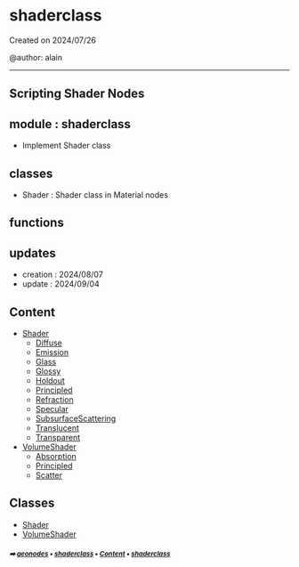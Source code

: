 # shaderclass

Created on 2024/07/26

@author: alain

-----------------------------------------------------
Scripting Shader Nodes
-----------------------------------------------------

module : shaderclass
-------------------
- Implement Shader class

classes
-------
- Shader   : Shader class in Material nodes

functions
---------

updates
-------
- creation : 2024/08/07
- update : 2024/09/04

## Content

- [Shader](shade-shade-shader.md#shader)
  - [Diffuse](shade-shade-shader.md#diffuse)
  - [Emission](shade-shade-shader.md#emission)
  - [Glass](shade-shade-shader.md#glass)
  - [Glossy](shade-shade-shader.md#glossy)
  - [Holdout](shade-shade-shader.md#holdout)
  - [Principled](shade-shade-shader.md#principled)
  - [Refraction](shade-shade-shader.md#refraction)
  - [Specular](shade-shade-shader.md#specular)
  - [SubsurfaceScattering](shade-shade-shader.md#subsurfacescattering)
  - [Translucent](shade-shade-shader.md#translucent)
  - [Transparent](shade-shade-shader.md#transparent)
- [VolumeShader](shade-shade-volumeshader.md#volumeshader)
  - [Absorption](shade-shade-volumeshader.md#absorption)
  - [Principled](shade-shade-volumeshader.md#principled)
  - [Scatter](shade-shade-volumeshader.md#scatter)

## Classes



- [Shader](shade-shade-shader.md#shader)
- [VolumeShader](shade-shade-volumeshader.md#volumeshader)

##### <sub>:arrow_right: [geonodes](index.md#geonodes) :black_small_square: [shaderclass](shade-shade---shaderclass.md#shaderclass) :black_small_square: [Content](shade-shade---shaderclass.md#content) :black_small_square: [shaderclass](shade-shade---shaderclass.md#shaderclass)</sub>
